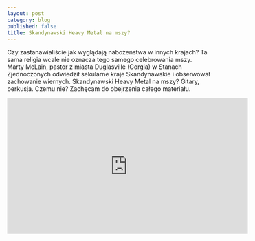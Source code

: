 ```yaml
---
layout: post
category: blog
published: false
title: Skandynawski Heavy Metal na mszy?
---
```


Czy zastanawialiście jak wyglądają nabożeństwa w innych krajach? Ta sama religia wcale nie oznacza tego samego celebrowania mszy.          
Marty McLain, pastor z miasta Duglasville (Gorgia) w Stanach Zjednoczonych odwiedził sekularne kraje Skandynawskie i obserwował zachowanie wiernych. Skandynawski Heavy Metal na mszy? Gitary, perkusja. Czemu nie? Zachęcam do obejrzenia całego materiału.      

<iframe width="560" height="315" src="https://www.youtube.com/embed/W-kANR1vJkM" frameborder="0" allowfullscreen></iframe>
